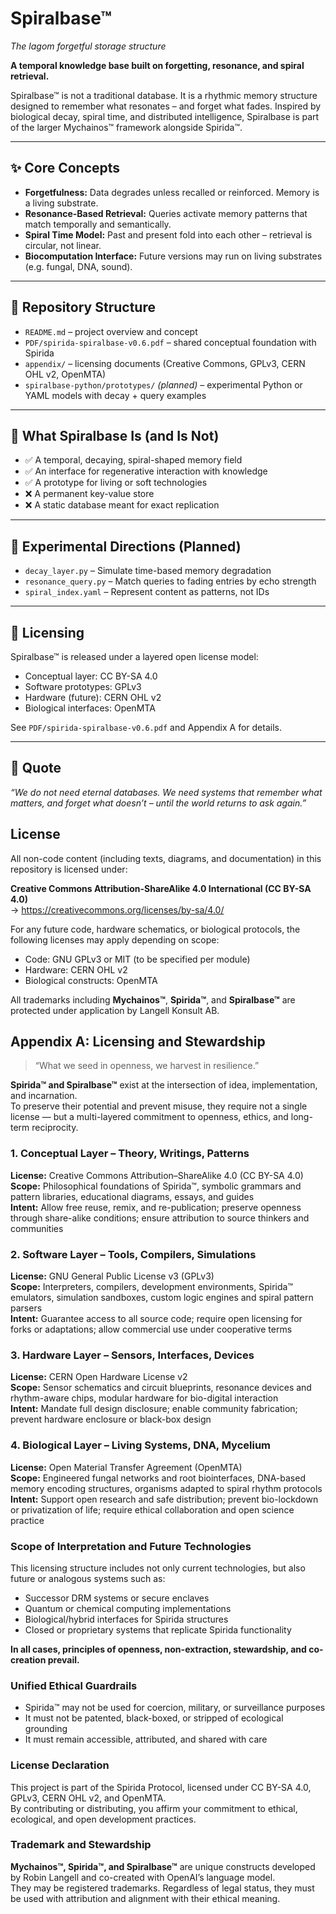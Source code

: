 # Spiralbase™
*The lagom forgetful storage structure*

**A temporal knowledge base built on forgetting, resonance, and spiral retrieval.**

Spiralbase™ is not a traditional database. It is a rhythmic memory structure designed to remember what resonates – and forget what fades. Inspired by biological decay, spiral time, and distributed intelligence, Spiralbase is part of the larger Mychainos™ framework alongside Spirida™.

---

## ✨ Core Concepts

* **Forgetfulness:** Data degrades unless recalled or reinforced. Memory is a living substrate.
* **Resonance-Based Retrieval:** Queries activate memory patterns that match temporally and semantically.
* **Spiral Time Model:** Past and present fold into each other – retrieval is circular, not linear.
* **Biocomputation Interface:** Future versions may run on living substrates (e.g. fungal, DNA, sound).

---

## 📁 Repository Structure

* `README.md` – project overview and concept
* `PDF/spirida-spiralbase-v0.6.pdf` – shared conceptual foundation with Spirida
* `appendix/` – licensing documents (Creative Commons, GPLv3, CERN OHL v2, OpenMTA)
* `spiralbase-python/prototypes/` *(planned)* – experimental Python or YAML models with decay + query examples

---

## 🔁 What Spiralbase Is (and Is Not)

* ✅ A temporal, decaying, spiral-shaped memory field
* ✅ An interface for regenerative interaction with knowledge
* ✅ A prototype for living or soft technologies
* ❌ A permanent key-value store
* ❌ A static database meant for exact replication

---

## 🔬 Experimental Directions (Planned)

* `decay_layer.py` – Simulate time-based memory degradation
* `resonance_query.py` – Match queries to fading entries by echo strength
* `spiral_index.yaml` – Represent content as patterns, not IDs

---

## 📜 Licensing

Spiralbase™ is released under a layered open license model:

* Conceptual layer: CC BY-SA 4.0
* Software prototypes: GPLv3
* Hardware (future): CERN OHL v2
* Biological interfaces: OpenMTA

See `PDF/spirida-spiralbase-v0.6.pdf` and Appendix A for details.

---

## 🌱 Quote

*“We do not need eternal databases. We need systems that remember what matters, and forget what doesn’t – until the world returns to ask again.”*


## License

All non-code content (including texts, diagrams, and documentation) in this repository is licensed under:

**Creative Commons Attribution-ShareAlike 4.0 International (CC BY-SA 4.0)**  
→ https://creativecommons.org/licenses/by-sa/4.0/

For any future code, hardware schematics, or biological protocols, the following licenses may apply depending on scope:

- Code: GNU GPLv3 or MIT (to be specified per module)
- Hardware: CERN OHL v2
- Biological constructs: OpenMTA

All trademarks including **Mychainos™**, **Spirida™**, and **Spiralbase™** are protected under application by Langell Konsult AB.


## Appendix A: Licensing and Stewardship

> “What we seed in openness, we harvest in resilience.”

**Spirida™ and Spiralbase™** exist at the intersection of idea, implementation, and incarnation.  
To preserve their potential and prevent misuse, they require not a single license — but a multi-layered commitment to openness, ethics, and long-term reciprocity.

### 1. Conceptual Layer – Theory, Writings, Patterns

**License:** Creative Commons Attribution–ShareAlike 4.0 (CC BY-SA 4.0)  
**Scope:** Philosophical foundations of Spirida™, symbolic grammars and pattern libraries, educational diagrams, essays, and guides  
**Intent:** Allow free reuse, remix, and re-publication; preserve openness through share-alike conditions; ensure attribution to source thinkers and communities

### 2. Software Layer – Tools, Compilers, Simulations

**License:** GNU General Public License v3 (GPLv3)  
**Scope:** Interpreters, compilers, development environments, Spirida™ emulators, simulation sandboxes, custom logic engines and spiral pattern parsers  
**Intent:** Guarantee access to all source code; require open licensing for forks or adaptations; allow commercial use under cooperative terms

### 3. Hardware Layer – Sensors, Interfaces, Devices

**License:** CERN Open Hardware License v2  
**Scope:** Sensor schematics and circuit blueprints, resonance devices and rhythm-aware chips, modular hardware for bio-digital interaction  
**Intent:** Mandate full design disclosure; enable community fabrication; prevent hardware enclosure or black-box design

### 4. Biological Layer – Living Systems, DNA, Mycelium

**License:** Open Material Transfer Agreement (OpenMTA)  
**Scope:** Engineered fungal networks and root biointerfaces, DNA-based memory encoding structures, organisms adapted to spiral rhythm protocols  
**Intent:** Support open research and safe distribution; prevent bio-lockdown or privatization of life; require ethical collaboration and open science practice

### Scope of Interpretation and Future Technologies

This licensing structure includes not only current technologies, but also future or analogous systems such as:

- Successor DRM systems or secure enclaves  
- Quantum or chemical computing implementations  
- Biological/hybrid interfaces for Spirida structures  
- Closed or proprietary systems that replicate Spirida functionality  

**In all cases, principles of openness, non-extraction, stewardship, and co-creation prevail.**

### Unified Ethical Guardrails

- Spirida™ may not be used for coercion, military, or surveillance purposes  
- It must not be patented, black-boxed, or stripped of ecological grounding  
- It must remain accessible, attributed, and shared with care

### License Declaration

This project is part of the Spirida Protocol, licensed under CC BY-SA 4.0, GPLv3, CERN OHL v2, and OpenMTA.  
By contributing or distributing, you affirm your commitment to ethical, ecological, and open development practices.

### Trademark and Stewardship

**Mychainos™, Spirida™, and Spiralbase™** are unique constructs developed by Robin Langell and co-created with OpenAI’s language model.  
They may be registered trademarks. Regardless of legal status, they must be used with attribution and alignment with their ethical meaning.

